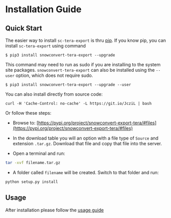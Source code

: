 # Installation Guide

## Quick Start

The easier way to install `sc-tera-export` is thru [pip](https://pypi.org/project/pip/).  If you know pip, you can install `sc-tera-export` using command

```shell
$ pip3 install snowconvert-tera-export --upgrade
```

This command may need to run as sudo if you are installing to the system site packages. `snowconvert-tera-export` can also be 
installed using the `--user` option, which does not require sudo.

```shell
$ pip3 install snowconvert-tera-export --upgrade --user 
```

You can also install directly from source code: 

```
curl -H 'Cache-Control: no-cache' -L https://git.io/JcziL | bash
```

Or follow these steps:

* Browse to: [https://pypi.org/project/snowconvert-export-tera/#files](https://pypi.org/project/snowconvert-export-tera/#files)

* In the download table you will an option with a file type of `Source` and extension `.tar.gz`. Download that file and copy that file into the server.

* Open a terminal and run:

```bash
tar -xvf filename.tar.gz
```

* A folder called `filename` will be created. Switch to that folder and run:
```bash
python setup.py install
```

## Usage
After installation please follow the [usage guide](./usage_guide.md)